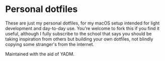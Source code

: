 # Personal dotfiles

These are just my personal dotfiles, for my macOS setup intended for light development and
day-to-day use. You're welcome to fork this if you find it useful, although I fully subscribe to the
school that says you should be taking inspiration from others but building your own dotfiles, not
blindly copying some stranger's from the internet.

Maintained with the aid of YADM.
